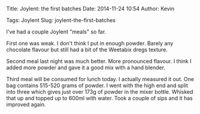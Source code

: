 Title: Joylent: the first batches
Date: 2014-11-24 10:54
Author: Kevin

Tags: Joylent
Slug: joylent-the-first-batches

I've had a couple Joylent "meals" so far.

First one was weak. I don't think I put in enough powder. Barely any
chocolate flavour but still had a bit of the Weetabix dregs texture.

Second meal last night was much better. More pronounced flavour. I think
I added more powder and gave it a good mix with a hand blender.

Third meal will be consumed for lunch today. I actually measured it out.
One bag contains 515-520 grams of powder. I went with the high end and
split into three which gives just over 173g of powder in the mixer
bottle. Whisked that up and topped up to 600ml with water. Took a couple
of sips and it has improved again.
